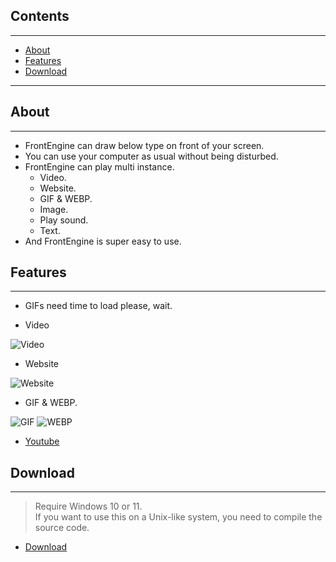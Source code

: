 
## Contents

---
- [About](#about)
- [Features](#features)
- [Download](#download)

---

## About

---

* FrontEngine can draw below type on front of your screen.
* You can use your computer as usual without being disturbed.
* FrontEngine can play multi instance.
  * Video.
  * Website.
  * GIF & WEBP.
  * Image.
  * Play sound.
  * Text.
* And FrontEngine is super easy to use.
 
## Features

---

* GIFs need time to load please, wait.

* Video

![Video](gifs/video.gif)

* Website

![Website](gifs/website.gif)

* GIF & WEBP.

![GIF](gifs/play_gif.gif)
![WEBP](gifs/webp.gif)

- [Youtube](https://youtu.be/fewogcb3b8Y)

## Download

---
> Require Windows 10 or 11. \
> If you want to use this on a Unix-like system, you need to compile the source code.
- [Download](https://github.com/Intergration-Automation-Testing/FrontEngine/releases)

